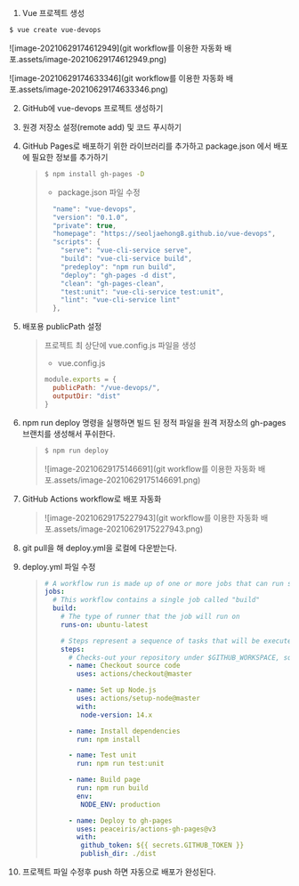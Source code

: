 1. Vue 프로젝트 생성

```bash
$ vue create vue-devops
```

![image-20210629174612949](git workflow를 이용한 자동화 배포.assets/image-20210629174612949.png)

![image-20210629174633346](git workflow를 이용한 자동화 배포.assets/image-20210629174633346.png)



2. GitHub에 vue-devops 프로젝트 생성하기

3. 원경 저장소 설정(remote add) 및 코드 푸시하기

4. GitHub Pages로 배포하기 위한 라이브러리를 추가하고 package.json 에서 배포에 필요한 정보를 추가하기

   > ```bash
   > $ npm install gh-pages -D
   > ```
   >
   > - package.json 파일 수정
   >
   > ```javascript
   >   "name": "vue-devops",
   >   "version": "0.1.0",
   >   "private": true,
   >   "homepage": "https://seoljaehong8.github.io/vue-devops",
   >   "scripts": {
   >     "serve": "vue-cli-service serve",
   >     "build": "vue-cli-service build",
   >     "predeploy": "npm run build",
   >     "deploy": "gh-pages -d dist",
   >     "clean": "gh-pages-clean",
   >     "test:unit": "vue-cli-service test:unit",
   >     "lint": "vue-cli-service lint"
   >   },
   > ```

5. 배포용 publicPath 설정

   > 프로젝트 최 상단에 vue.config.js 파일을 생성
   >
   > - vue.config.js
   >
   > ```javascript
   > module.exports = {
   >   publicPath: "/vue-devops/",
   >   outputDir: "dist"
   > }
   > ```

6. npm run deploy 명령을 실행하면 빌드 된 정적 파일을 원격 저장소의 gh-pages 브랜치를 생성해서 푸쉬한다.

   > ```bash
   > $ npm run deploy
   > ```
   >
   > ![image-20210629175146691](git workflow를 이용한 자동화 배포.assets/image-20210629175146691.png)

7. GitHub Actions workflow로 배포 자동화

   > ![image-20210629175227943](git workflow를 이용한 자동화 배포.assets/image-20210629175227943.png)

8. git pull을 해 deploy.yml을 로컬에 다운받는다.

9. deploy.yml 파일 수정

   > ```yaml
   > # A workflow run is made up of one or more jobs that can run sequentially or in parallel
   > jobs:
   >   # This workflow contains a single job called "build"
   >   build:
   >     # The type of runner that the job will run on
   >     runs-on: ubuntu-latest
   > 
   >     # Steps represent a sequence of tasks that will be executed as part of the job
   >     steps:
   >       # Checks-out your repository under $GITHUB_WORKSPACE, so your job can access it
   >       - name: Checkout source code
   >         uses: actions/checkout@master
   > 
   >       - name: Set up Node.js
   >         uses: actions/setup-node@master
   >         with:
   >          node-version: 14.x
   > 
   >       - name: Install dependencies
   >         run: npm install
   > 
   >       - name: Test unit
   >         run: npm run test:unit
   > 
   >       - name: Build page
   >         run: npm run build
   >         env:
   >          NODE_ENV: production
   > 
   >       - name: Deploy to gh-pages
   >         uses: peaceiris/actions-gh-pages@v3
   >         with:
   >          github_token: ${{ secrets.GITHUB_TOKEN }}
   >          publish_dir: ./dist

10. 프로젝트 파일 수정후 push 하면 자동으로 배포가 완성된다.